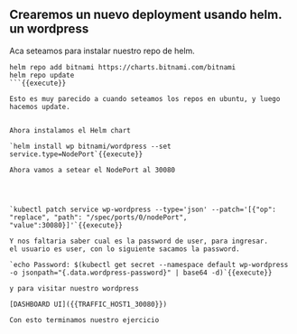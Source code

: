 
## Crearemos un nuevo deployment usando helm. un wordpress






Aca seteamos para instalar nuestro repo de helm.


```
helm repo add bitnami https://charts.bitnami.com/bitnami
helm repo update
```{{execute}}

Esto es muy parecido a cuando seteamos los repos en ubuntu, y luego hacemos update.


Ahora instalamos el Helm chart

`helm install wp bitnami/wordpress --set service.type=NodePort`{{execute}}

Ahora vamos a setear el NodePort al 30080




`kubectl patch service wp-wordpress --type='json' --patch='[{"op": "replace", "path": "/spec/ports/0/nodePort", "value":30080}]'`{{execute}}

Y nos faltaria saber cual es la password de user, para ingresar. 
el usuario es user, con lo siguiente sacamos la password.

`echo Password: $(kubectl get secret --namespace default wp-wordpress -o jsonpath="{.data.wordpress-password}" | base64 -d)`{{execute}}

y para visitar nuestro wordpress

[DASHBOARD UI]({{TRAFFIC_HOST1_30080}})

Con esto terminamos nuestro ejercicio

